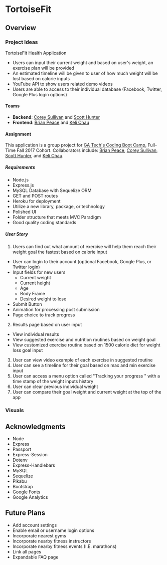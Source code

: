 # TortoiseFit

## Overview

### Project Ideas
TortoiseFit Health Application
+ Users can input their current weight and based on user's weight, an exercise plan will be provided
+ An estimated timeline will be given to user of how much weight will be lost based on calorie inputs
+ YouTube API to show users related demo videos
+ Users are able to access to their individual database (Facebook, Twitter, Google Plus login options)

#### Teams
+ **Backend**: [Corey Sullivan](https://www.github.com/co-su) and [Scott Hunter](https://www.github.com/scotthhunter)
+ **Frontend**: [Brian Peace](https://www.github.com/bpeace71) and [Keli Chau](https://www.github.com/kelichau)

#### Assignment
This application is a group project for [GA Tech's Coding Boot Camp](https://codingbootcamp.pe.gatech.edu/), Full-Time Fall 2017 Cohort. Collaborators include: [Brian Peace](https://www.github.com/bpeace71), [Corey Sullivan](https://www.github.com/co-su), [Scott Hunter](https://www.github.com/scotthhunter), and [Keli Chau](https://www.github.com/kelichau).

##### Requirements
+ Node.js
+ Express.js
+ MySQL Database with Sequelize ORM
+ GET and POST routes
+ Heroku for deployment
+ Utilize a new library, package, or technology
+ Polished UI
+ Folder structure that meets MVC Paradigm
+ Good quality coding standards

##### User Story
1. Users can find out what amount of exercise will help them reach their weight goal the fastest based on calorie input 
+ User can login to their account (optional Facebook, Google Plus, or Twitter login)
+ Input fields for new users
  + Current weight
  + Current height
  + Age
  + Body Frame
  + Desired weight to lose
+ Submit Button
+ Animation for processing post submission
+ Page choice to track progress

2. Results page based on user input
+ View individual results
+ View suggested exercise and nutrition routines based on weight goal
+ View customized exercise routine based on 1500 calorie diet for weight loss goal input

3. User can view video example of each exercise in suggested routine
4. User can see a timeline for their goal based on max and min exercise input
5. User can access a menu option called "Tracking your progress " with a time stamp of the weight inputs history
6. User can clear previous individual weight 
7. User can compare their goal weight and current weight at the top of the app

### Visuals

## Acknowledgments
+ Node
+ Express
+ Passport
+ Express-Session
+ Dotenv
+ Express-Handlebars
+ MySQL
+ Sequelize
+ Pikabu
+ Bootstrap
+ Google Fonts
+ Google Analytics

## Future Plans
+ Add account settings
+ Enable email or username login options
+ Incorporate nearest gyms
+ Incorporate nearby fitness instructors
+ Incorporate nearby fitness events (I.E. marathons)
+ Link all pages
+ Expandable FAQ page 
